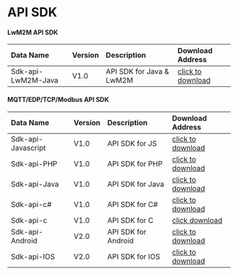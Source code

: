 # API SDK

#### LwM2M API SDK
Data Name | Version | Description | Download Address|
:- | :- | :- | :-
Sdk-api-LwM2M-Java | V1.0 | API SDK for Java & LwM2M |[click to download](https://github.com/cm-heclouds/nbiot_api_sdk/)


#### MQTT/EDP/TCP/Modbus API SDK
Data Name | Version | Description | Download Address|
:- | :- | :- | :-
Sdk-api-Javascript | V1.0 | API SDK for JS |[click to download](https://github.com/cm-heclouds/JS-SDK/)
Sdk-api-PHP | V1.0 | API SDK for PHP |[click to download](https://github.com/cm-heclouds/PHPSDK)
Sdk-api-Java | V1.0 | API SDK for Java |[click to download](https://github.com/cm-heclouds/JAVA-HTTP-SDK)
Sdk-api-c# | V1.0 | API SDK for C# |[click to download](https://github.com/cm-heclouds/CSharp-SDK)
Sdk-api-c | V1.0 | API SDK for C |[click download](https://github.com/cm-heclouds/C-RESTfulAPI)
Sdk-api-Android | V2.0 | API SDK for Android |[click to download](https://github.com/cm-heclouds/AndroidSDK)
Sdk-api-IOS | V2.0 | API SDK for IOS |[click to download](https://github.com/cm-heclouds/IOSSDK)
